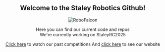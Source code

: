 <div align="center">

## Welcome to the Staley Robotics Github!

![RoboFalcon](https://www.staleyrobotics.com/_next/static/media/Logo24-25.b0242f9d.svg)

Here you can find our current code and repos<br>
We're currently working on StaleyRC2025

[Click here](https://www.thebluealliance.com/team/4959) to watch our past competitions
And [click here](https://www.staleyrobotics.com/) to see our website

</div>
